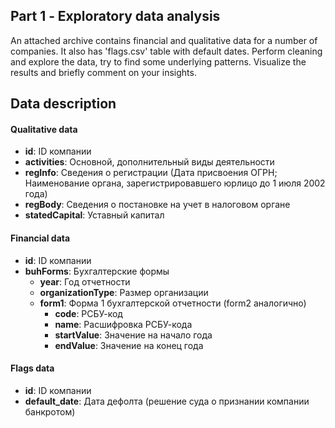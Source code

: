 ## Part 1 ‐ Exploratory data analysis
An attached archive contains financial and qualitative data for a number of companies. It also has 'flags.csv' table with default dates. Perform cleaning and explore the data, try to find some underlying patterns.
Visualize the results and briefly comment on your insights.

## Data description
#### Qualitative data
* **id**: ID компании   
* **activities**:   Основной, дополнительный виды деятельности 
* **regInfo**:  Сведения о регистрации (Дата присвоения ОГРН; Наименование органа, зарегистрировавшего юрлицо до 1 июля 2002 года)
* **regBody**:  Сведения о постановке на учет в налоговом органе
* **statedCapital**: Уставный капитал 
#### Financial data
* **id**: ID компании 
* **buhForms**: Бухгалтерские формы
    * **year**: Год отчетности
    * **organizationType**: Размер организации
    * **form1**: Форма 1 бухгалтерской отчетности (form2 аналогично)
        * **code**: РСБУ-код
        * **name**: Расшифровка РСБУ-кода
        * **startValue**: Значение на начало года
        * **endValue**: Значение на конец года
#### Flags data
* **id**: ID компании
* **default_date**: Дата дефолта (решение суда о признании компании банкротом)
